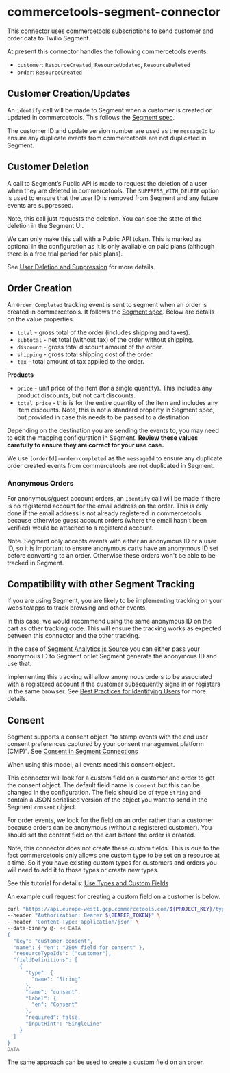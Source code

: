 # commercetools-segment-connector

This connector uses commercetools subscriptions to send customer and order data to Twilio Segment.

At present this connector handles the following commercetools events:

- `customer`: `ResourceCreated`, `ResourceUpdated`, `ResourceDeleted`
- `order`: `ResourceCreated`

## Customer Creation/Updates

An `identify` call will be made to Segment when a customer is created or updated in commercetools. This follows the [Segment spec](https://segment.com/docs/connections/spec/identify/).

The customer ID and update version number are used as the `messageId` to ensure any duplicate events from commercetools are not duplicated in Segment.

## Customer Deletion

A call to Segment’s Public API is made to request the deletion of a user when they are deleted in commercetools. The `SUPPRESS_WITH_DELETE` option is used to ensure that the user ID is removed from Segment and any future events are suppressed.

Note, this call just requests the deletion. You can see the state of the deletion in the Segment UI.

We can only make this call with a Public API token. This is marked as optional in the configuration as it is only available on paid plans (although there is a free trial period for paid plans).

See [User Deletion and Suppression](https://segment.com/docs/privacy/user-deletion-and-suppression/) for more details.

## Order Creation

An `Order Completed` tracking event is sent to segment when an order is created in commercetools. It follows the [Segment spec](https://segment.com/docs/connections/spec/ecommerce/v2/#order-completed). Below are details on the value properties.

- `total` - gross total of the order (includes shipping and taxes).
- `subtotal` - net total (without tax) of the order without shipping.
- `discount` - gross total discount amount of the order.
- `shipping` - gross total shipping cost of the order.
- `tax` - total amount of tax applied to the order.

**Products**

- `price` - unit price of the item (for a single quantity). This includes any product discounts, but not cart discounts.
- `total_price` - this is for the entire quantity of the item and includes any item discounts. Note, this is not a standard property in Segment spec, but provided in case this needs to be passed to a destination.

Depending on the destination you are sending the events to, you may need to edit the mapping configuration in Segment. **Review these values carefully to ensure they are correct for your use case.**

We use `[orderId]-order-completed` as the `messageId` to ensure any duplicate order created events from commercetools are not duplicated in Segment.

### Anonymous Orders

For anonymous/guest account orders, an `Identify` call will be made if there is no registered account for the email address on the order. This is only done if the email address is not already registered in commercetools because otherwise guest account orders (where the email hasn't been verified) would be attached to a registered account.

Note. Segment only accepts events with either an anonymous ID or a user ID, so it is important to ensure anonymous carts have an anonymous ID set before converting to an order. Otherwise these orders won't be able to be tracked in Segment.

## Compatibility with other Segment Tracking

If you are using Segment, you are likely to be implementing tracking on your website/apps to track browsing and other events.

In this case, we would recommend using the same anonymous ID on the cart as other tracking code. This will ensure the tracking works as expected between this connector and the other tracking.

In the case of [Segment Analytics.js Source](https://segment.com/docs/connections/sources/catalog/libraries/website/javascript/) you can either pass your anonymous ID to Segment or let Segment generate the anonymous ID and use that.

Implementing this tracking will allow anonymous orders to be associated with a registered account if the customer subsequently signs in or registers in the same browser. See [Best Practices for Identifying Users](https://segment.com/docs/connections/spec/best-practices-identify/) for more details.

## Consent

Segment supports a consent object "to stamp events with the end user consent preferences captured by your consent management platform (CMP)". See [Consent in Segment Connections](https://segment.com/docs/privacy/consent-management/consent-in-segment-connections/)

When using this model, all events need this consent object.

This connector will look for a custom field on a customer and order to get the consent object. The default field name is `consent` but this can be changed in the configuration. The field should be of type `String` and contain a JSON serialised version of the object you want to send in the Segment `consent` object.

For order events, we look for the field on an order rather than a customer because orders can be anonymous (without a registered customer). You should set the content field on the cart before the order is created.

Note, this connector does not create these custom fields. This is due to the fact commercetools only allows one custom type to be set on a resource at a time. So if you have existing custom types for customers and orders you will need to add it to those types or create new types.

See this tutorial for details: [Use Types and Custom Fields](https://docs.commercetools.com/tutorials/custom-types)

An example curl request for creating a custom field on a customer is below.

```bash
curl "https://api.europe-west1.gcp.commercetools.com/${PROJECT_KEY}/types" \
--header "Authorization: Bearer ${BEARER_TOKEN}" \
--header 'Content-Type: application/json' \
--data-binary @- << DATA
{
  "key": "customer-consent",
  "name": { "en": "JSON field for consent" },
  "resourceTypeIds": ["customer"],
  "fieldDefinitions": [
    {
      "type": {
        "name": "String"
      },
      "name": "consent",
      "label": {
        "en": "Consent"
      },
      "required": false,
      "inputHint": "SingleLine"
    }
  ]
}
DATA
```

The same approach can be used to create a custom field on an order.
